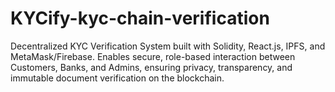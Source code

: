 # KYCify-kyc-chain-verification
Decentralized KYC Verification System built with Solidity, React.js, IPFS, and MetaMask/Firebase. Enables secure, role-based interaction between Customers, Banks, and Admins, ensuring privacy, transparency, and immutable document verification on the blockchain.
